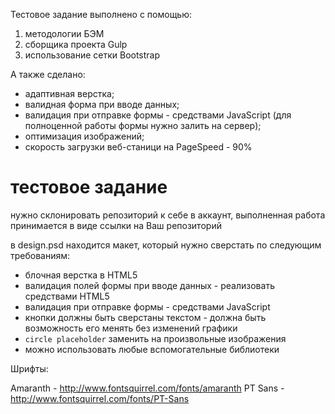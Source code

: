Тестовое задание выполнено с помощью:
1. методологии БЭМ
2. сборщика проекта Gulp
3. использование сетки Bootstrap

А также сделано:
- адаптивная верстка;
- валидная форма при вводе данных;
- валидация при отправке формы - средствами JavaScript (для полноценной работы формы нужно залить на сервер);
- оптимизация изображений;
- скорость загрузки веб-станици на PageSpeed - 90%




# тестовое задание

нужно склонировать репозиторий к себе в аккаунт, выполненная работа принимается в виде ссылки на Ваш репозиторий

в design.psd находится макет, который нужно сверстать по следующим требованиям:

* блочная верстка в HTML5
* валидация полей формы при вводе данных - реализовать средствами HTML5
* валидация при отправке формы - средствами JavaScript
* кнопки должны быть сверстаны текстом - должна быть возможность его менять без изменений графики
* `circle placeholder` заменить на произвольные изображения
* можно использовать любые вспомогательные библиотеки

Шрифты:

Amaranth - http://www.fontsquirrel.com/fonts/amaranth
PT Sans - http://www.fontsquirrel.com/fonts/PT-Sans
